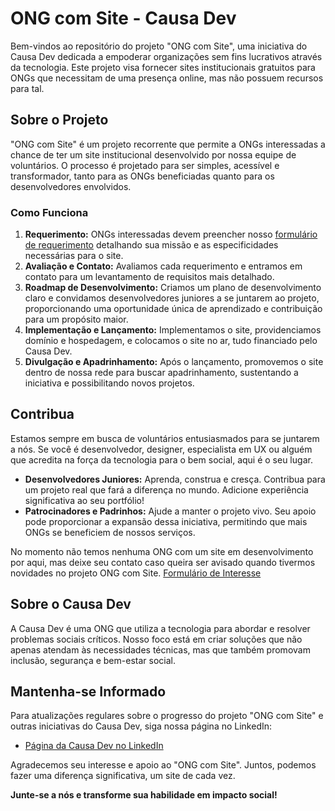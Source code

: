 # ONG com Site - Causa Dev

Bem-vindos ao repositório do projeto "ONG com Site", uma iniciativa do Causa Dev dedicada a empoderar organizações sem fins lucrativos através da tecnologia. Este projeto visa fornecer sites institucionais gratuitos para ONGs que necessitam de uma presença online, mas não possuem recursos para tal.

## Sobre o Projeto

"ONG com Site" é um projeto recorrente que permite a ONGs interessadas a chance de ter um site institucional desenvolvido por nossa equipe de voluntários. O processo é projetado para ser simples, acessível e transformador, tanto para as ONGs beneficiadas quanto para os desenvolvedores envolvidos.

### Como Funciona

1. **Requerimento:** ONGs interessadas devem preencher nosso [formulário de requerimento](https://forms.gle/SbJ23HueRPVneYi78) detalhando sua missão e as especificidades necessárias para o site.
2. **Avaliação e Contato:** Avaliamos cada requerimento e entramos em contato para um levantamento de requisitos mais detalhado.
3. **Roadmap de Desenvolvimento:** Criamos um plano de desenvolvimento claro e convidamos desenvolvedores juniores a se juntarem ao projeto, proporcionando uma oportunidade única de aprendizado e contribuição para um propósito maior.
4. **Implementação e Lançamento:** Implementamos o site, providenciamos domínio e hospedagem, e colocamos o site no ar, tudo financiado pelo Causa Dev.
5. **Divulgação e Apadrinhamento:** Após o lançamento, promovemos o site dentro de nossa rede para buscar apadrinhamento, sustentando a iniciativa e possibilitando novos projetos.

## Contribua

Estamos sempre em busca de voluntários entusiasmados para se juntarem a nós. Se você é desenvolvedor, designer, especialista em UX ou alguém que acredita na força da tecnologia para o bem social, aqui é o seu lugar.

- **Desenvolvedores Juniores:** Aprenda, construa e cresça. Contribua para um projeto real que fará a diferença no mundo. Adicione experiência significativa ao seu portfólio!
- **Patrocinadores e Padrinhos:** Ajude a manter o projeto vivo. Seu apoio pode proporcionar a expansão dessa iniciativa, permitindo que mais ONGs se beneficiem de nossos serviços.

No momento não temos nenhuma ONG com um site em desenvolvimento por aqui, mas deixe seu contato caso queira ser avisado quando tivermos novidades no projeto ONG com Site. [Formulário de Interesse](https://forms.gle/uKbbGUrnzyjHGnon9)

## Sobre o Causa Dev

A Causa Dev é uma ONG que utiliza a tecnologia para abordar e resolver problemas sociais críticos. Nosso foco está em criar soluções que não apenas atendam às necessidades técnicas, mas que também promovam inclusão, segurança e bem-estar social.

## Mantenha-se Informado

Para atualizações regulares sobre o progresso do projeto "ONG com Site" e outras iniciativas do Causa Dev, siga nossa página no LinkedIn:
- [Página da Causa Dev no LinkedIn](https://linkedin.com/company/causa-dev)

Agradecemos seu interesse e apoio ao "ONG com Site". Juntos, podemos fazer uma diferença significativa, um site de cada vez.

**Junte-se a nós e transforme sua habilidade em impacto social!**
